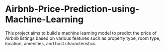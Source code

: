 # Airbnb-Price-Prediction-using-Machine-Learning
This project aims to build a machine learning model to predict the price of Airbnb listings based on various features such as property type, room type, location, amenities, and host characteristics. 
